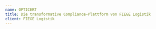 ```yaml
---
name: OPTICERT
title: Die transformative Compliance-Plattform von FIEGE Logistik
client: FIEGE Logistik
---
```

